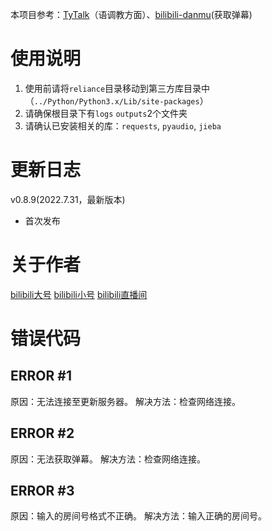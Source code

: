 本项目参考：[TyTalk](https://github.com/GalaxieT/TyTalk "by GalaxieT")（语调教方面）、[bilibili-danmu](https://github.com/jonssonyan/bilibili-danmu "by jonssonyan")(获取弹幕)


# 使用说明

1. 使用前请将`reliance`目录移动到第三方库目录中（`../Python/Python3.x/Lib/site-packages`）
2. 请确保根目录下有`logs` `outputs`2个文件夹
3. 请确认已安装相关的库：`requests`, `pyaudio`, `jieba`

# 更新日志

v0.8.9(2022.7.31，最新版本)
- 首次发布

# 关于作者
[bilibili大号](https://space.bilibili.com/573734644 "Xwei_P") [bilibili小号](https://space.bilibili.com/691973660 "是Xwie不是Xwei") [bilibili直播间](https://space.bilibili.com/691973660 "不定期使用SingToSpeak_live直播")

# 错误代码

## ERROR #1
原因：无法连接至更新服务器。
解决方法：检查网络连接。

## ERROR #2
原因：无法获取弹幕。
解决方法：检查网络连接。

## ERROR #3
原因：输入的房间号格式不正确。
解决方法：输入正确的房间号。
